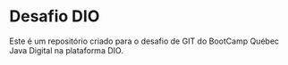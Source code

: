 # Desafio DIO
Este é um repositório criado para o desafio de GIT do BootCamp Québec Java Digital na plataforma DIO.
